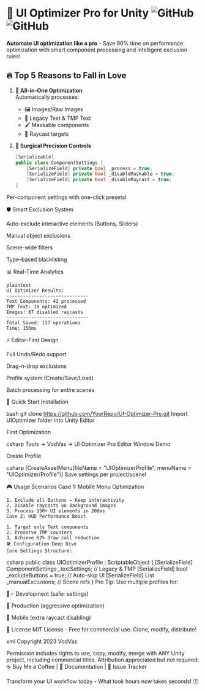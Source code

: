 # 🚀 UI Optimizer Pro for Unity ![GitHub](https://img.shields.io/badge/Unity-2021.3%2B-blue) ![GitHub](https://img.shields.io/badge/License-MIT-green)

**Automate UI optimization like a pro** - Save 90% time on performance optimization with smart component processing and intelligent exclusion rules!

## 🔥 Top 5 Reasons to Fall in Love

1. **💼 All-in-One Optimization**  
   Automatically processes:
   - 🖼️ Images/Raw Images
   - 📝 Legacy Text & TMP Text
   - 🖌️ Maskable components
   - 🎯 Raycast targets

2. **🎯 Surgical Precision Controls**  
   ```csharp
   [Serializable]
   public class ComponentSettings {
       [SerializeField] private bool _process = true;
       [SerializeField] private bool _disableMaskable = true;
       [SerializeField] private bool _disableRaycast = true;
   }
Per-component settings with one-click presets!

🛡️ Smart Exclusion System

Auto-exclude interactive elements (Buttons, Sliders)

Manual object exclusions

Scene-wide filters

Type-based blacklisting

📊 Real-Time Analytics
 ```
plaintext
UI Optimizer Results:
------------------------------
Text Components: 42 processed
TMP Text: 18 optimized 
Images: 67 disabled raycasts
------------------------------
Total Saved: 127 operations
Time: 156ms
 ```
⚡ Editor-First Design

Full Undo/Redo support

Drag-n-drop exclusions

Profile system (Create/Save/Load)

Batch processing for entire scenes

🚀 Quick Start
Installation

bash
git clone https://github.com/YourRepo/UI-Optimizer-Pro.git
Import UIOptimizer folder into Unity Editor

First Optimization

csharp
Tools → VodVas → UI Optimizer Pro
Editor Window Demo

Create Profile

csharp
[CreateAssetMenu(fileName = "UIOptimizerProfile", 
                menuName = "UIOptimizer/Profile")]
Save settings per project/scene!

🎮 Usage Scenarios
Case 1: Mobile Menu Optimization

 ```
1. Exclude all Buttons ← Keep interactivity
2. Disable raycasts on Background images
3. Process 150+ UI elements in 200ms
Case 2: HUD Performance Boost
 ```
 ```
1. Target only Text components
2. Preserve TMP counters
3. Achieve 62% draw call reduction
🛠️ Configuration Deep Dive
Core Settings Structure:
 ```
csharp
public class UIOptimizerProfile : ScriptableObject {
    [SerializeField] ComponentSettings _textSettings;  // Legacy & TMP
    [SerializeField] bool _excludeButtons = true;      // Auto-skip UI
    [SerializeField] List<GameObject> _manualExclusions; // Scene refs
}
Pro Tip: Use multiple profiles for:

👷♂️ Development (safer settings)

🚀 Production (aggressive optimization)

📱 Mobile (extra raycast disabling)

📜 License
MIT License - Free for commercial use. Clone, modify, distribute!

xml
Copyright 2023 VodVas

Permission includes rights to use, copy, modify, merge with ANY Unity project, 
including commercial titles. Attribution appreciated but not required.
☕ Buy Me a Coffee | 📘 Documentation | 🐛 Issue Tracker

Transform your UI workflow today - What took hours now takes seconds! 🕒
